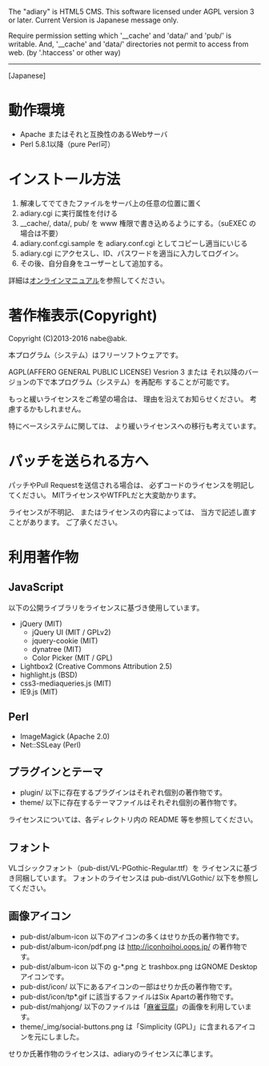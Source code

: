 The "adiary" is HTML5 CMS.
This software licensed under AGPL version 3 or later.
Current Version is Japanese message only.

Require permission setting which '__cache' and 'data/' and 'pub/' is writable.
And, '__cache' and 'data/' directories not permit to access from web.
(by '.htaccess' or other way)

----------------------------------------------------------------------
[Japanese]

# 動作環境

  * Apache またはそれと互換性のあるWebサーバ
  * Perl 5.8.1以降（pure Perl可）

# インストール方法

  1. 解凍してでてきたファイルをサーバ上の任意の位置に置く
  2. adiary.cgi に実行属性を付ける
  3. __cache/, data/, pub/ を www 権限で書き込めるようにする。（suEXEC の場合は不要）
  4. adiary.conf.cgi.sample を adiary.conf.cgi としてコピーし適当にいじる
  5. adiary.cgi にアクセスし、ID、パスワードを適当に入力してログイン。
  6. その後、自分自身をユーザーとして追加する。

詳細は[オンラインマニュアル](http://adiary.org/v3man/)を参照してください。

# 著作権表示(Copyright)

 Copyright (C)2013-2016 nabe@abk.

本プログラム（システム）はフリーソフトウェアです。

AGPL(AFFERO GENERAL PUBLIC LICENSE) Vesrion 3 または
それ以降のバージョンの下で本プログラム（システム）を再配布
することが可能です。

もっと緩いライセンスをご希望の場合は、
理由を沿えてお知らせください。
考慮するかもしれません。

特にベースシステムに関しては、
より緩いライセンスへの移行も考えています。

# パッチを送られる方へ

パッチやPull Requestを送信される場合は、
必ずコードのライセンスを明記してください。
MITライセンスやWTFPLだと大変助かります。

ライセンスが不明記、
またはライセンスの内容によっては、
当方で記述し直すことがあります。
ご了承ください。

# 利用著作物

## JavaScript

以下の公開ライブラリをライセンスに基づき使用しています。

  * jQuery (MIT)
    * jQuery UI (MIT / GPLv2)
    * jquery-cookie (MIT)
    * dynatree  (MIT)
    * Color Picker (MIT / GPL)
  * Lightbox2 (Creative Commons Attribution 2.5)
  * highlight.js (BSD)
  * css3-mediaqueries.js (MIT)
  * IE9.js (MIT)

## Perl

  * ImageMagick (Apache 2.0)
  * Net::SSLeay (Perl)

## プラグインとテーマ

  * plugin/ 以下に存在するプラグインはそれぞれ個別の著作物です。
  * theme/ 以下に存在するテーマファイルはそれぞれ個別の著作物です。

ライセンスについては、各ディレクトリ内の README 等を参照してください。

## フォント

VLゴシックフォント（pub-dist/VL-PGothic-Regular.ttf）を
ライセンスに基づき同梱しています。
フォントのライセンスは pub-dist/VLGothic/ 以下を参照してください。

## 画像アイコン

  * pub-dist/album-icon  以下のアイコンの多くはせりか氏の著作物です。
  * pub-dist/album-icon/pdf.png は http://iconhoihoi.oops.jp/ の著作物です。
  * pub-dist/album-icon  以下の g-*.png と trashbox.png はGNOME Desktopアイコンです。
  * pub-dist/icon/ 以下にあるアイコンの一部はせりか氏の著作物です。
  * pub-dist/icon/tp*.gif に該当するファイルはSix Apartの著作物です。
  * pub-dist/mahjong/ 以下のファイルは「[麻雀豆腐](http://majandofu.com/mahjong-images)」の画像を利用しています。
  * theme/_img/social-buttons.png は「Simplicity (GPL)」に含まれるアイコンを元にしました。

せりか氏著作物のライセンスは、adiaryのライセンスに準じます。
